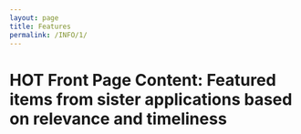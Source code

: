 ```yaml
---
layout: page
title: Features
permalink: /INFO/1/
---
```

# HOT Front Page Content: Featured items from sister applications based on relevance and timeliness

